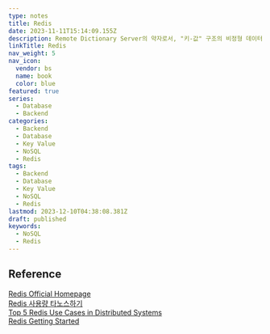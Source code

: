 ```yaml
---
type: notes
title: Redis
date: 2023-11-11T15:14:09.155Z
description: Remote Dictionary Server의 약자로서, "키-값" 구조의 비정형 데이터를 저장하고 관리하기 위한 오픈 소스 기반의 비관계형 데이터베이스 관리 시스템
linkTitle: Redis
nav_weight: 5
nav_icon:
  vendor: bs
  name: book
  color: blue
featured: true
series:
  - Database
  - Backend
categories:
  - Backend
  - Database
  - Key Value
  - NoSQL
  - Redis
tags:
  - Backend
  - Database
  - Key Value
  - NoSQL
  - Redis
lastmod: 2023-12-10T04:38:08.381Z
draft: published
keywords:
  - NoSQL
  - Redis
---
```


## Reference

[Redis Official Homepage](https://redis.io/)  
[Redis 사용량 타노스하기](https://news.hada.io/topic?id=11270)  
[Top 5 Redis Use Cases in Distributed Systems](https://medium.com/@maheshsaini.sec/top-5-redis-use-cases-in-distributed-systems-6aadc73121c6)  
[Redis Getting Started](https://cheese10yun.github.io/redis-getting-started/)
